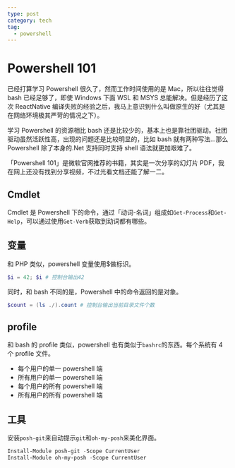 ```yaml
---
type: post
category: tech
tag:
  - powershell
---
```


# Powershell 101

已经打算学习 Powershell 很久了，然而工作时间使用的是 Mac，所以往往觉得 bash 已经足够了，即使 Windows 下面 WSL 和 MSYS 总能解决。但是经历了这次 ReactNative 编译失败的经验之后，我马上意识到什么叫做原生的好（尤其是在网络环境极其严苛的情况之下）。

学习 Powershell 的资源相比 bash 还是比较少的，基本上也是靠社团驱动。社团驱动虽然活跃性高，出现的问题还是比较明显的，比如 bash 就有两种写法...那么 Powershell 除了本身的.Net 支持同时支持 shell 语法就更加艰难了。

「Powershell 101」是微软官网推荐的书籍，其实是一次分享的幻灯片 PDF，我在网上还没有找到分享视频，不过光看文档还能了解一二。

## Cmdlet

Cmdlet 是 Powershell 下的命令，通过「动词-名词」组成如`Get-Process`和`Get-Help`，可以通过使用`Get-Verb`获取到动词都有哪些。

## 变量

和 PHP 类似，powershell 变量使用\$做标识。

```powershell
$i = 42; $i # 控制台输出42
```

同时，和 bash 不同的是，Powershell 中的命令返回的是对象。

```powershell
$count = (ls ./).count # 控制台输出当前目录文件个数
```

## profile

和 bash 的 profile 类似，powershell 也有类似于`bashrc`的东西。每个系统有 4 个 profile 文件。

- 每个用户的单一 powershell 端
- 所有用户的单一 powershell 端
- 每个用户的所有 powershell 端
- 所有用户的所有 powershell 端

## 工具

安装`posh-git`来自动提示`git`和`oh-my-posh`来美化界面。

```powershell
Install-Module posh-git -Scope CurrentUser
Install-Module oh-my-posh -Scope CurrentUser
```

